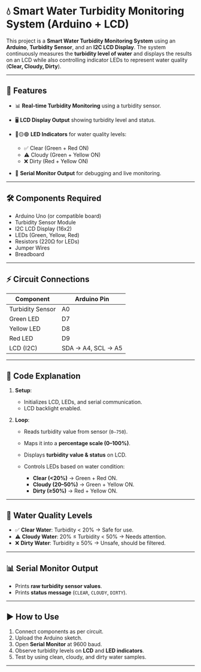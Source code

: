 # 💧 Smart Water Turbidity Monitoring System (Arduino + LCD)

This project is a **Smart Water Turbidity Monitoring System** using an **Arduino**, **Turbidity Sensor**, and an **I2C LCD Display**. The system continuously measures the **turbidity level of water** and displays the results on an LCD while also controlling indicator LEDs to represent water quality (**Clear, Cloudy, Dirty**).

---

## 📌 Features

* 📊 **Real-time Turbidity Monitoring** using a turbidity sensor.
* 🖥️ **LCD Display Output** showing turbidity level and status.
* 🔴🟡🟢 **LED Indicators** for water quality levels:

  * ✅ Clear (Green + Red ON)
  * ⚠️ Cloudy (Green + Yellow ON)
  * ❌ Dirty (Red + Yellow ON)
* 🔄 **Serial Monitor Output** for debugging and live monitoring.

---

## 🛠️ Components Required

* Arduino Uno (or compatible board)
* Turbidity Sensor Module
* I2C LCD Display (16x2)
* LEDs (Green, Yellow, Red)
* Resistors (220Ω for LEDs)
* Jumper Wires
* Breadboard

---

## ⚡ Circuit Connections

| Component        | Arduino Pin        |
| ---------------- | ------------------ |
| Turbidity Sensor | A0                 |
| Green LED        | D7                 |
| Yellow LED       | D8                 |
| Red LED          | D9                 |
| LCD (I2C)        | SDA → A4, SCL → A5 |

---

## 📜 Code Explanation

1. **Setup**:

   * Initializes LCD, LEDs, and serial communication.
   * LCD backlight enabled.

2. **Loop**:

   * Reads turbidity value from sensor (`0–750`).
   * Maps it into a **percentage scale (0–100%)**.
   * Displays **turbidity value & status** on LCD.
   * Controls LEDs based on water condition:

     * **Clear (<20%)** → Green + Red ON.
     * **Cloudy (20–50%)** → Green + Yellow ON.
     * **Dirty (≥50%)** → Red + Yellow ON.

---

## 🚦 Water Quality Levels

* ✅ **Clear Water**: Turbidity < 20% → Safe for use.
* ⚠️ **Cloudy Water**: 20% ≤ Turbidity < 50% → Needs attention.
* ❌ **Dirty Water**: Turbidity ≥ 50% → Unsafe, should be filtered.

---

## 📊 Serial Monitor Output

* Prints **raw turbidity sensor values**.
* Prints **status message** (`CLEAR`, `CLOUDY`, `DIRTY`).

---

## ▶️ How to Use

1. Connect components as per circuit.
2. Upload the Arduino sketch.
3. Open **Serial Monitor** at 9600 baud.
4. Observe turbidity levels on **LCD** and **LED indicators**.
5. Test by using clean, cloudy, and dirty water samples.

---
